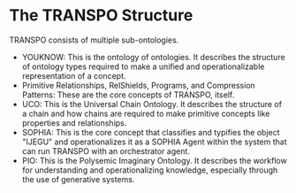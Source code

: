# The TRANSPO Structure
TRANSPO consists of multiple sub-ontologies. 
- YOUKNOW: This is the ontology of ontologies. It describes the structure of ontology types required to make a unified and operationalizable representation of a concept.
- Primitive Relationships, RelShields, Programs, and Compression Patterns: These are the core concepts of TRANSPO, itself.
- UCO: This is the Universal Chain Ontology. It describes the structure of a chain and how chains are required to make primitive concepts like properties and relationships.
- SOPHIA: This is the core concept that classifies and typifies the object "IJEGU" and operationalizes it as a SOPHIA Agent within the system that can run TRANSPO with an orchestrator agent.
- PIO: This is the Polysemic Imaginary Ontology. It describes the workflow for understanding and operationalizing knowledge, especially through the use of generative systems.
